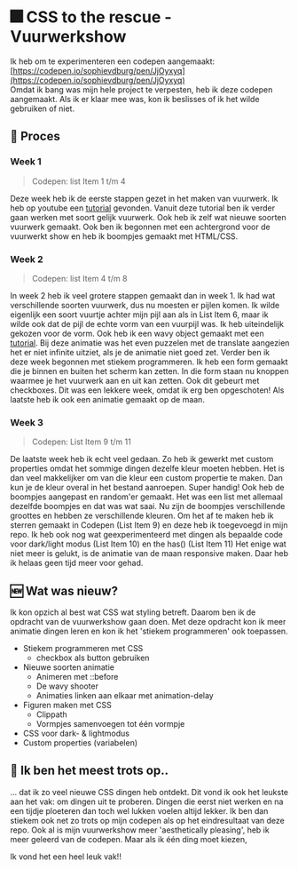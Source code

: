 # 🎆 CSS to the rescue - Vuurwerkshow
Ik heb om te experimenteren een codepen aangemaakt: [https://codepen.io/sophievdburg/pen/JjOyxyq](https://codepen.io/sophievdburg/pen/JjOyxyq) <br>
Omdat ik bang was mijn hele project te verpesten, heb ik deze codepen aangemaakt. Als ik er klaar mee was, kon ik beslisses of ik het wilde gebruiken of niet. 


## :seedling: Proces
### Week 1
> Codepen: list Item 1 t/m 4

Deze week heb ik de eerste stappen gezet in het maken van vuurwerk. Ik heb op youtube een [tutorial](https://www.youtube.com/watch?v=K4K7HNavK4U) gevonden. Vanuit deze tutorial ben ik verder gaan werken met soort gelijk vuurwerk. Ook heb ik zelf wat nieuwe soorten vuurwerk gemaakt. Ook ben ik begonnen met een achtergrond voor de vuurwerkt show en heb ik boompjes gemaakt met HTML/CSS. 

### Week 2
> Codepen: list Item 4 t/m 8

In week 2 heb ik veel grotere stappen gemaakt dan in week 1. Ik had wat verschillende soorten vuurwerk, dus nu moesten er pijlen komen. Ik wilde eigenlijk een soort vuurtje achter mijn pijl aan als in List Item 6, maar ik wilde ook dat de pijl de echte vorm van een vuurpijl was. Ik heb uiteindelijk gekozen voor de vorm. 
Ook heb ik een wavy object gemaakt met een [tutorial](https://www.youtube.com/watch?v=BaYd9Y_J71o). Bij deze animatie was het even puzzelen met de translate aangezien het er niet infinite uitziet, als je de animatie niet goed zet. Verder ben ik deze week begonnen met stiekem programmeren. Ik heb een form gemaakt die je binnen en buiten het scherm kan zetten. In die form staan nu knoppen waarmee je het vuurwerk aan en uit kan zetten. Ook dit gebeurt met checkboxes. Dit was een lekkere week, omdat ik erg ben opgeschoten! Als laatste heb ik ook een animatie gemaakt op de maan. 
 

### Week 3
> Codepen: List Item 9 t/m 11

De laatste week heb ik echt veel gedaan. Zo heb ik gewerkt met custom properties omdat het sommige dingen dezelfe kleur moeten hebben. Het is dan veel makkelijker om van die kleur een custom propertie te maken. Dan kun je de kleur overal in het bestand aanroepen. Super handig!
Ook heb de boompjes aangepast en random'er gemaakt. Het was een list met allemaal dezelfde boompjes en dat was wat saai. Nu zijn de boompjes verschillende groottes en hebben ze verschillende kleuren.
Om het af te maken heb ik sterren gemaakt in Codepen (List Item 9) en deze heb ik toegevoegd in mijn repo. 
Ik heb ook nog wat geexperimenteerd met dingen als bepaalde code voor dark/light modus (List Item 10) en the has() (List Item 11)
Het enige wat niet meer is gelukt, is de animatie van de maan responsive maken. Daar heb ik helaas geen tijd meer voor gehad.

## 🆕 Wat was nieuw?
Ik kon opzich al best wat CSS wat styling betreft. Daarom ben ik de opdracht van de vuurwerkshow gaan doen. Met deze opdracht kon ik meer animatie dingen leren en kon ik het 'stiekem programmeren' ook toepassen. 

- Stiekem programmeren met CSS
  * checkbox als button gebruiken
- Nieuwe soorten animatie
  * Animeren met ::before 
  * De wavy shooter
  * Animaties linken aan elkaar met animation-delay
- Figuren maken met CSS
   * Clippath
   * Vormpjes samenvoegen tot één vormpje
- CSS voor dark- & lightmodus
- Custom properties (variabelen)

## 💎 Ik ben het meest trots op..
... dat ik zo veel nieuwe CSS dingen heb ontdekt. Dit vond ik ook het leukste aan het vak: om dingen uit te proberen. Dingen die eerst niet werken en na een tijdje ploeteren dan toch wel lukken voelen altijd lekker. Ik ben dan stiekem ook net zo trots op mijn codepen als op het eindresultaat van deze repo. Ook al is mijn vuurwerkshow meer 'aesthetically pleasing', heb ik meer geleerd van de codepen.
Maar als ik één ding moet kiezen,


Ik vond het een heel leuk vak!!
